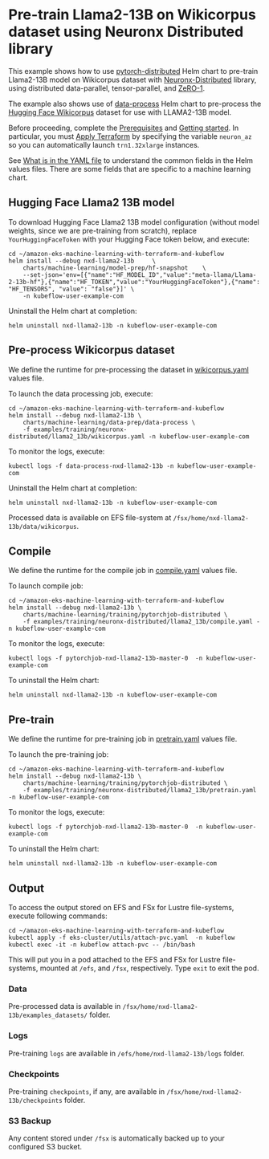 # Pre-train Llama2-13B on Wikicorpus dataset using Neuronx Distributed library

This example shows how to use [pytorch-distributed](../../../charts/machine-learning/training/pytorchjob-elastic/Chart.yaml) Helm chart to pre-train Llama2-13B model on Wikicorpus dataset with [Neuronx-Distributed](https://github.com/aws-neuron/neuronx-distributed/tree/main) library, using distributed data-parallel, tensor-parallel, and [ZeRO-1](https://pytorch.org/tutorials/recipes/zero_redundancy_optimizer.html). 

The example also shows use of [data-process](../../../charts/machine-learning/data-prep/data-process/Chart.yaml) Helm chart to pre-process the [Hugging Face Wikicorpus](https://huggingface.co/datasets/wikicorpus) dataset for use with LLAMA2-13B model.

Before proceeding, complete the [Prerequisites](../../../README.md#prerequisites) and [Getting started](../../../README.md#getting-started). In particular, you must [Apply Terraform](../../../README.md#apply-terraform) by specifying the variable `neuron_az` so you can automatically launch `trn1.32xlarge` instances.

See [What is in the YAML file](../../../README.md#what-is-in-the-yaml-file) to understand the common fields in the Helm values files. There are some fields that are specific to a machine learning chart.

## Hugging Face Llama2 13B model

To download Hugging Face Llama2 13B model configuration (without model weights, since we are pre-training from scratch), replace `YourHuggingFaceToken` with your Hugging Face token below, and execute:

    cd ~/amazon-eks-machine-learning-with-terraform-and-kubeflow
    helm install --debug nxd-llama2-13b     \
        charts/machine-learning/model-prep/hf-snapshot    \
        --set-json='env=[{"name":"HF_MODEL_ID","value":"meta-llama/Llama-2-13b-hf"},{"name":"HF_TOKEN","value":"YourHuggingFaceToken"},{"name": "HF_TENSORS", "value": "false"}]' \
        -n kubeflow-user-example-com


Uninstall the Helm chart at completion:

    helm uninstall nxd-llama2-13b -n kubeflow-user-example-com

## Pre-process Wikicorpus dataset

We define the runtime for pre-processing the dataset in [wikicorpus.yaml](./wikicorpus.yaml) values file. 

To launch the data processing job, execute:

    cd ~/amazon-eks-machine-learning-with-terraform-and-kubeflow
    helm install --debug nxd-llama2-13b \
        charts/machine-learning/data-prep/data-process \
        -f examples/training/neuronx-distributed/llama2_13b/wikicorpus.yaml -n kubeflow-user-example-com

To monitor the logs, execute:

    kubectl logs -f data-process-nxd-llama2-13b -n kubeflow-user-example-com

Uninstall the Helm chart at completion:

    helm uninstall nxd-llama2-13b -n kubeflow-user-example-com

Processed data is available on EFS file-system at `/fsx/home/nxd-llama2-13b/data/wikicorpus`.

## Compile

We define the runtime for the compile job in [compile.yaml](./compile.yaml) values file. 

To launch compile job:

    cd ~/amazon-eks-machine-learning-with-terraform-and-kubeflow
    helm install --debug nxd-llama2-13b \
        charts/machine-learning/training/pytorchjob-distributed \
        -f examples/training/neuronx-distributed/llama2_13b/compile.yaml -n kubeflow-user-example-com

To monitor the logs, execute:

    kubectl logs -f pytorchjob-nxd-llama2-13b-master-0  -n kubeflow-user-example-com

To uninstall the Helm chart:

    helm uninstall nxd-llama2-13b -n kubeflow-user-example-com

## Pre-train

We define the runtime for pre-training job in [pretrain.yaml](./pretrain.yaml) values file. 

To launch the pre-training job:

    cd ~/amazon-eks-machine-learning-with-terraform-and-kubeflow
    helm install --debug nxd-llama2-13b \
        charts/machine-learning/training/pytorchjob-distributed \
        -f examples/training/neuronx-distributed/llama2_13b/pretrain.yaml -n kubeflow-user-example-com

To monitor the logs, execute:

    kubectl logs -f pytorchjob-nxd-llama2-13b-master-0  -n kubeflow-user-example-com

To uninstall the Helm chart:

    helm uninstall nxd-llama2-13b -n kubeflow-user-example-com

## Output

To access the output stored on EFS and FSx for Lustre file-systems, execute following commands:

    cd ~/amazon-eks-machine-learning-with-terraform-and-kubeflow
    kubectl apply -f eks-cluster/utils/attach-pvc.yaml  -n kubeflow
    kubectl exec -it -n kubeflow attach-pvc -- /bin/bash


This will put you in a pod attached to the  EFS and FSx for Lustre file-systems, mounted at `/efs`, and `/fsx`, respectively. Type `exit` to exit the pod.

### Data

Pre-processed data is available in `/fsx/home/nxd-llama2-13b/examples_datasets/` folder.

### Logs

Pre-training `logs` are available in `/efs/home/nxd-llama2-13b/logs` folder. 

### Checkpoints

Pre-training `checkpoints`, if any, are available in `/fsx/home/nxd-llama2-13b/checkpoints` folder. 

### S3 Backup

Any content stored under `/fsx` is automatically backed up to your configured S3 bucket.
